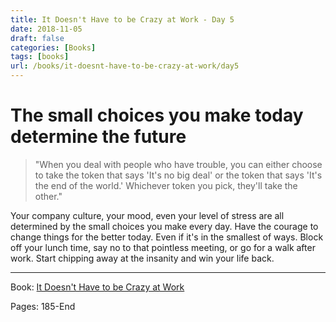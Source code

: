 ```yaml
---
title: It Doesn't Have to be Crazy at Work - Day 5
date: 2018-11-05
draft: false
categories: [Books]
tags: [books]
url: /books/it-doesnt-have-to-be-crazy-at-work/day5
---
```


# The small choices you make today determine the future

> "When you deal with people who have trouble, you can either choose to take the token that says 'It's no big deal' or the token that says 'It's the end of the world.' Whichever token you pick, they'll take the other."

Your company culture, your mood, even your level of stress are all determined by the small choices you make every day. Have the courage to change things for the better today. Even if it's in the smallest of ways. Block off your lunch time, say no to that pointless meeting, or go for a walk after work. Start chipping away at the insanity and win your life back.

---
Book: [It Doesn't Have to be Crazy at Work](https://amzn.to/2DeqNop)

Pages: 185-End

